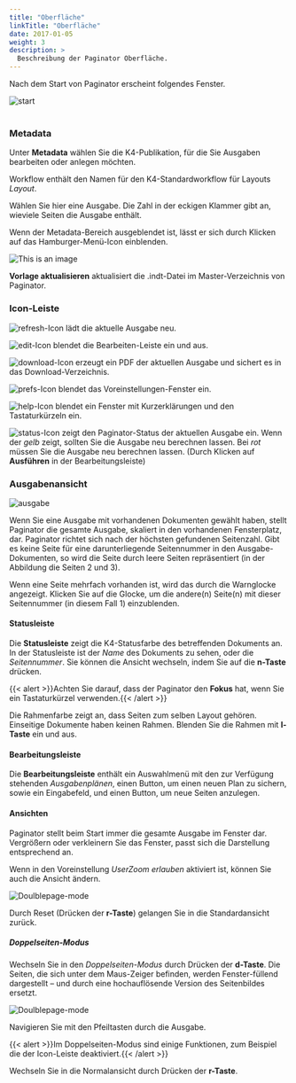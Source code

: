 ```yaml
---
title: "Oberfläche"
linkTitle: "Oberfläche"
date: 2017-01-05
weight: 3
description: >
  Beschreibung der Paginator Oberfläche.
---
```

Nach dem Start von Paginator erscheint folgendes Fenster.


![start](/images/start.png)
</br></br>

### Metadata
Unter **Metadata** wählen Sie die K4-Publikation, für die Sie Ausgaben bearbeiten oder anlegen möchten.

Workflow enthält den Namen für den K4-Standardworkflow für Layouts *Layout*. 

Wählen Sie hier eine Ausgabe. Die Zahl in der eckigen Klammer gibt an, wieviele Seiten die Ausgabe enthält.

Wenn der Metadata-Bereich ausgeblendet ist, lässt er sich durch Klicken auf das Hamburger-Menü-Icon einblenden.

![This is an image](/images/auswahl.png)


**Vorlage aktualisieren** aktualisiert die .indt-Datei im Master-Verzeichnis von Paginator.

### Icon-Leiste

![refresh-Icon](/images/refresh-icon.png) lädt die aktuelle Ausgabe neu.

![edit-Icon](/images/edit-icon.png) blendet die Bearbeiten-Leiste ein und aus.

![download-Icon](/images/download-icon.png) erzeugt ein PDF der aktuellen Ausgabe und sichert es in das Download-Verzeichnis.

![prefs-Icon](/images/prefs-icon.png) blendet das Voreinstellungen-Fenster ein.

![help-Icon](/images/help-icon.png) blendet ein Fenster mit Kurzerklärungen und den Tastaturkürzeln ein.

![status-Icon](/images/status-icon.png) zeigt den Paginator-Status der aktuellen Ausgabe ein. Wenn der *gelb* zeigt, sollten Sie die Ausgabe neu berechnen lassen. Bei *rot* müssen Sie die Ausgabe neu berechnen lassen. (Durch Klicken auf **Ausführen** in der Bearbeitungsleiste)


### Ausgabenansicht

![ausgabe](/images/ausgabe.png) 

Wenn Sie eine Ausgabe mit vorhandenen Dokumenten gewählt haben, stellt Paginator die gesamte Ausgabe, skaliert in den vorhandenen Fensterplatz, dar. Paginator richtet sich nach der höchsten gefundenen Seitenzahl. Gibt es keine Seite für eine darunterliegende Seitennummer in den Ausgabe-Dokumenten, so wird die Seite durch leere Seiten repräsentiert (in der Abbildung die Seiten 2 und 3).

Wenn eine Seite mehrfach vorhanden ist, wird das durch die Warnglocke angezeigt. Klicken Sie auf die Glocke, um die andere(n) Seite(n) mit dieser Seitennummer (in diesem Fall 1) einzublenden.

#### Statusleiste
Die **Statusleiste** zeigt die K4-Statusfarbe des betreffenden Dokuments an. In der Statusleiste ist der *Name* des Dokuments zu sehen, oder die *Seitennummer*. Sie können die Ansicht wechseln, indem Sie auf die **n-Taste** drücken.

{{< alert >}}Achten Sie darauf, dass der Paginator den **Fokus** hat, wenn Sie ein Tastaturkürzel verwenden.{{< /alert >}}

Die Rahmenfarbe zeigt an, dass Seiten zum selben Layout gehören. Einseitige Dokumente haben keinen Rahmen. Blenden Sie die Rahmen mit **l-Taste** ein und aus.


#### Bearbeitungsleiste
Die **Bearbeitungsleiste** enthält ein Auswahlmenü mit den zur Verfügung stehenden *Ausgabenplänen*, einen Button, um einen neuen Plan zu sichern, sowie ein Eingabefeld, und einen Button, um neue Seiten anzulegen.

#### Ansichten
Paginator stellt beim Start immer die gesamte Ausgabe im Fenster dar. Vergrößern oder verkleinern Sie das Fenster, passt sich die Darstellung entsprechend an.

Wenn in den Voreinstellung *UserZoom erlauben* aktiviert ist, können Sie auch die Ansicht ändern.

![Doulblepage-mode](/images/zoom.png) 


Durch Reset (Drücken der **r-Taste**) gelangen Sie in die Standardansicht zurück.


##### Doppelseiten-Modus
Wechseln Sie in den *Doppelseiten-Modus* durch Drücken der **d-Taste**.
Die Seiten, die sich unter dem Maus-Zeiger befinden, werden Fenster-füllend dargestellt – und durch eine hochauflösende Version des Seitenbildes ersetzt.

![Doulblepage-mode](/images/Doulblepage-mode.png) 




Navigieren Sie mit den Pfeiltasten durch die Ausgabe.

{{< alert >}}Im Doppelseiten-Modus sind einige Funktionen, zum Beispiel die der Icon-Leiste deaktiviert.{{< /alert >}}

Wechseln Sie in die Normalansicht durch Drücken der **r-Taste**.





